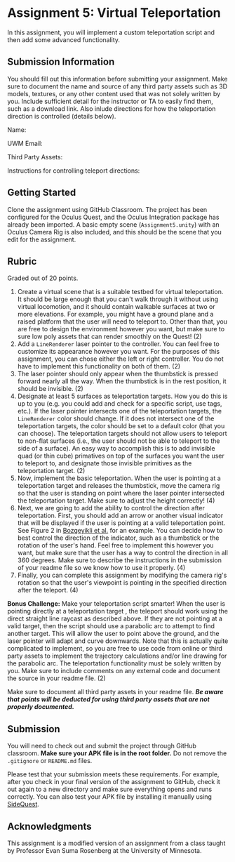 # Assignment 5: Virtual Teleportation

In this assignment, you will implement a custom teleportation script and then add some advanced functionality.

## Submission Information

You should fill out this information before submitting your assignment.  Make sure to document the name and source of any third party assets such as 3D models, textures, or any other content used that was not solely written by you.  Include sufficient detail for the instructor or TA to easily find them, such as a download link. Also inlude directions for how the teleportation direction is controlled (details below).

Name: 

UWM Email:

Third Party Assets:

Instructions for controlling teleport directions:

## Getting Started

Clone the assignment using GitHub Classroom.  The project has been configured for the Oculus Quest, and the Oculus Integration package has already been imported. A basic empty scene (`Assignment5.unity`) with an Oculus Camera Rig is also included, and this should be the scene that you edit for the assignment.

## Rubric

Graded out of 20 points. 

1. Create a virtual scene that is a suitable testbed for virtual teleportation. It should be large enough that you can't walk through it without using virtual locomotion, and it should contain walkable surfaces at two or more elevations. For example, you might have a ground plane and a raised platform that the user will need to teleport to. Other than that, you are free to design the environment however you want, but make sure to sure low poly assets that can render smoothly on the Quest! (2)
1. Add a `LineRenderer` laser pointer to the controller. You can feel free to customize its appearance however you want. For the purposes of this assignment, you can chose either the left or right controller. You do not have to implement this functionality on both of them. (2)
1. The laser pointer should only appear when the thumbstick is pressed forward nearly all the way. When the thumbstick is in the rest position, it should be invisible. (2)
1. Designate at least 5 surfaces as teleportation targets. How you do this is up to you (e.g. you could add and check for a specific script, use tags, etc.). If the laser pointer intersects one of the teleportation targets, the `LineRenderer` color should change. If it does not intersect one of the teleportation targets, the color should be set to a default color (that you can choose). The teleportation targets should not allow users to teleport to non-flat surfaces (i.e., the user should not be able to teleport to the side of a surface). An easy way to accomplish this is to add invisible quad (or thin cube) primatives on top of the surfaces you want the user to teleport to, and designate those invisible primitives as the teleportation target. (2)
1. Now, implement the basic teleportation. When the user is pointing at a teleportation target and releases the thumbstick, move the camera rig so that the user is standing on point where the laser pointer intersected the teleportation target. Make sure to adjust the height correctly! (4)
1. Next, we are going to add the ability to control the direction after teleportation.  First, you should add an arrow or another visual indicator that will be displayed if the user is pointing at a valid teleportation point.  See Figure 2 in [Bozgeyikli et al.](https://dl.acm.org/doi/abs/10.1145/2967934.2968105) for an example.  You can decide how to best control the direction of the indicator, such as a thumbstick or the rotation of the user's hand.  Feel free to implement this however you want, but make sure that the user has a way to control the direction in all 360 degrees.  Make sure to describe the instructions in the submission of your readme file so we know how to use it properly. (4)
1. Finally, you can complete this assignment by modifying the camera rig's rotation so that the user's viewpoint is pointing in the specified direction after the teleport.  (4)

**Bonus Challenge:**  Make your teleportation script smarter!  When the user is pointing directly at a teleportation target , the teleport should work using the direct straight line raycast as described above.  If they are not pointing at a valid target, then the script should use a parabolic arc to attempt to find another target.  This will allow the user to point above the ground, and the laser pointer will adapt and curve downwards.  Note that this is actually quite complicated to implement, so you are free to use code from online or third party assets to implement the trajectory calculations and/or line drawing for the parabolic arc.  The teleportation functionality must be solely written by you.  Make sure to include comments on any external code and document the source in your readme file.  (2)

Make sure to document all third party assets in your readme file. ***Be aware that points will be deducted for using third party assets that are not properly documented.***

## Submission

You will need to check out and submit the project through GitHub classroom.  **Make sure your APK file is in the root folder.** Do not remove the `.gitignore` or `README.md` files.

Please test that your submission meets these requirements.  For example, after you check in your final version of the assignment to GitHub, check it out again to a new directory and make sure everything opens and runs correctly.  You can also test your APK file by installing it manually using [SideQuest](https://sidequestvr.com/).

## Acknowledgments

This assignment is a modified version of an assignment from a class taught by Professor Evan Suma Rosenberg at the University of Minnesota.   
